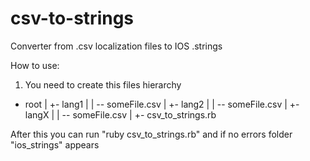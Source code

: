 # csv-to-strings
Converter from .csv localization files to IOS .strings

How to use: 
1. You need to create this files hierarchy

- root
| +- lang1
|  | -- someFile.csv
| +- lang2
|  | -- someFile.csv
| +- langX
|  | -- someFile.csv
| +- csv_to_strings.rb

After this you can run "ruby csv_to_strings.rb" and if no errors folder "ios_strings" appears

